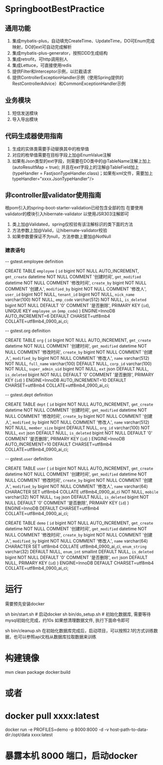 # SpringbootBestPractice

## 通用功能
1. 集成mybatis-plus，自动填充CreateTime、UpdateTime，DO可Enum完成映射，DO的ext可自动完成解析
2. 集成mybatis-plus-generator，按照DDD生成结构
3. 集成retrofit，可http调用别人
4. 集成Lettuce，可直接使用redis
5. 提供Filter和Interceptor示例，以拦截请求
6. 提供ControllerExceptionHandler示例（使用Spring提供的RestControllerAdvice）和CommonExceptionHandler示例

## 业务模块
1. 短信发送模块
2. 导入导出模块

## 代码生成器使用指南
1. 生成的实体类需要手动替换其中的枚举值
2. 对应的枚举值需要在目标字段上加@EnumValue注解
3. 如果有Json类型的ext字段，则需要在DO类中的@TableName注解上加上(autoResultMap = true); 并且在ext字段上的注解@TableField加上(typeHandler =
   FastjsonTypeHandler.class)；如果有xml文件，需要加上typeHandler="xxxx.JsonTypeHandler"/>

## 非controller层validator使用指南

根pom引入的spring-boot-starter-validation已经包含全部的包
在要使用validator的模块引入hibernate-validator 以使用JSR303注解即可

1. 类上加@Validated，spring仅校验有该注解标识的类下面的方法
2. 方法参数上加@Valid，让hibernate-validator校验
3. 如果参数要保证不为null，方法参数上要加@NotNull

### 建表语句

-- gstest.employee definition

CREATE TABLE `employee` (
`id` bigint NOT NULL AUTO_INCREMENT,
`gmt_create` datetime NOT NULL COMMENT '创建时间',
`gmt_modified` datetime NOT NULL COMMENT '修改时间',
`create_by` bigint NOT NULL COMMENT '创建人',
`modified_by` bigint NOT NULL COMMENT '修改人',
`user_id` bigint NOT NULL,
`tenant_id` bigint NOT NULL,
`nick_name` varchar(100) NOT NULL,
`emp_code` varchar(512) NOT NULL,
`is_deleted` bigint NOT NULL DEFAULT '0' COMMENT '是否删除',
PRIMARY KEY (`id`),
UNIQUE KEY `employee_un` (`emp_code`)
) ENGINE=InnoDB AUTO_INCREMENT=6 DEFAULT CHARSET=utf8mb4 COLLATE=utf8mb4_0900_ai_ci;

-- gstest.org definition

CREATE TABLE `org` (
`id` bigint NOT NULL AUTO_INCREMENT,
`gmt_create` datetime NOT NULL COMMENT '创建时间',
`gmt_modified` datetime NOT NULL COMMENT '修改时间',
`create_by` bigint NOT NULL COMMENT '创建人',
`modified_by` bigint NOT NULL COMMENT '修改人',
`name` varchar(512) NOT NULL,
`full_name` varchar(100) DEFAULT NULL,
`corp_id` varchar(100) NOT NULL,
`super_admin_uid` bigint NOT NULL,
`ext` json DEFAULT NULL,
`is_deleted` bigint NOT NULL DEFAULT '0' COMMENT '是否删除',
PRIMARY KEY (`id`)
) ENGINE=InnoDB AUTO_INCREMENT=10 DEFAULT CHARSET=utf8mb4 COLLATE=utf8mb4_0900_ai_ci;

-- gstest.dept definition

CREATE TABLE `dept` (
`id` bigint NOT NULL AUTO_INCREMENT,
`gmt_create` datetime NOT NULL COMMENT '创建时间',
`gmt_modified` datetime NOT NULL COMMENT '修改时间',
`create_by` bigint NOT NULL COMMENT '创建人',
`modified_by` bigint NOT NULL COMMENT '修改人',
`name` varchar(512) NOT NULL,
`member_size` bigint DEFAULT NULL,
`org_id` varchar(100) NOT NULL,
`ext` json DEFAULT NULL,
`is_deleted` bigint NOT NULL DEFAULT '0' COMMENT '是否删除',
PRIMARY KEY (`id`)
) ENGINE=InnoDB AUTO_INCREMENT=10 DEFAULT CHARSET=utf8mb4 COLLATE=utf8mb4_0900_ai_ci;

-- gstest.`user` definition

CREATE TABLE `user` (
`id` bigint NOT NULL AUTO_INCREMENT,
`gmt_create` datetime NOT NULL COMMENT '创建时间',
`gmt_modified` datetime NOT NULL COMMENT '修改时间',
`create_by` bigint NOT NULL COMMENT '创建人',
`modified_by` bigint NOT NULL COMMENT '修改人',
`name` varchar(64) CHARACTER SET utf8mb4 COLLATE utf8mb4_0900_ai_ci NOT NULL,
`mobile` varchar(32) NOT NULL,
`tag` json DEFAULT NULL,
`is_deleted` bigint NOT NULL DEFAULT '0' COMMENT '是否删除',
PRIMARY KEY (`id`)
) ENGINE=InnoDB DEFAULT CHARSET=utf8mb4 COLLATE=utf8mb4_0900_ai_ci;

CREATE TABLE `demo` (
`id` bigint NOT NULL AUTO_INCREMENT,
`gmt_create` datetime NOT NULL COMMENT '创建时间',
`gmt_modified` datetime NOT NULL COMMENT '修改时间',
`create_by` bigint NOT NULL COMMENT '创建人',
`modified_by` bigint NOT NULL COMMENT '修改人',
`name` varchar(64) CHARACTER SET utf8mb4 COLLATE utf8mb4_0900_ai_ci,
`enum_string` varchar(32) DEFAULT NULL,
`enum_int` smallint DEFAULT NULL,
`is_deleted` bigint NOT NULL DEFAULT '0' COMMENT '是否删除',
`ext` json DEFAULT NULL,
PRIMARY KEY (`id`)
) ENGINE=InnoDB DEFAULT CHARSET=utf8mb4 COLLATE=utf8mb4_0900_ai_ci;

# 运行
需要预先安装docker

sh bin/start.sh # 启动docker
sh bin/do_setup.sh # 初始化数据库, 需要等待mysql初始化完成，约10s
如果想清理数据文件, 执行下面命令即可

sh bin/cleanup.sh
在初始化数据库完成后，启动项目，可以按照2.1的方式训练数据，也可以参照api文档从数据库拉取数据来训练

# 构建镜像
mvn clean package docker:build
# 或者
# docker pull xxxx:latest

docker run -e PROFILES=demo -p 8000:8000 -d -v host-path-to-data-dir:/opt/data xxxx:latest
# 暴露本机 8000 端口，启动docker